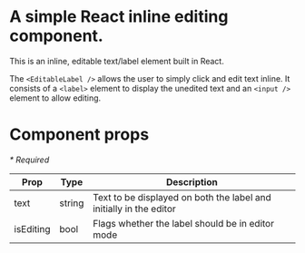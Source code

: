 # A simple React inline editing component.
This is an inline, editable text/label element built in React.

The `<EditableLabel />` allows the user to simply click and edit text inline. It consists of a `<label>` element to display the unedited text and an `<input />` element to allow editing.

# Component props
_* Required_ 

| Prop | Type   | Description
| -----| -------| -------- |
| text | string | Text to be displayed on both the label and initially in the editor | *
| isEditing | bool | Flags whether the label should be in editor mode
